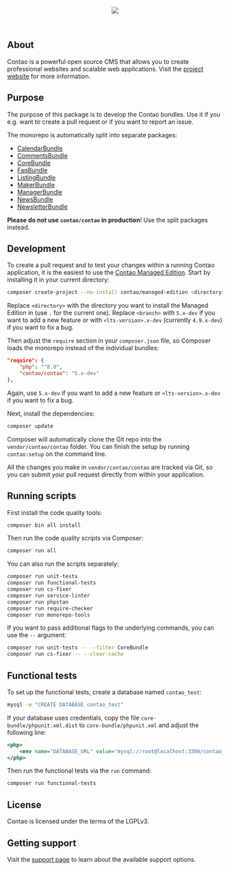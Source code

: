 <p align="center"><img src="https://contao.org/files/contao/logo/contao-logo-corporate.svg"></p>

<p align="center">
<a href="https://github.com/contao/contao/actions"><img src="https://github.com/contao/contao/actions/workflows/ci.yml/badge.svg?branch=5.x" alt></a>
<a href="https://codecov.io/gh/contao/contao"><img src="https://codecov.io/gh/contao/contao/branch/5.x/graph/badge.svg" alt></a>
<a href="https://packagist.org/packages/contao/contao"><img src="https://img.shields.io/packagist/v/contao/contao.svg" alt></a>
</p>

## About

Contao is a powerful open source CMS that allows you to create professional websites and scalable web applications.
Visit the [project website][1] for more information.

## Purpose

The purpose of this package is to develop the Contao bundles. Use it if you e.g. want to create a pull request or if you
want to report an issue.

The monorepo is automatically split into separate packages:

 * [CalendarBundle](https://github.com/contao/calendar-bundle)
 * [CommentsBundle](https://github.com/contao/comments-bundle)
 * [CoreBundle](https://github.com/contao/core-bundle)
 * [FaqBundle](https://github.com/contao/faq-bundle)
 * [ListingBundle](https://github.com/contao/listing-bundle)
 * [MakerBundle](https://github.com/contao/maker-bundle)
 * [ManagerBundle](https://github.com/contao/manager-bundle)
 * [NewsBundle](https://github.com/contao/news-bundle)
 * [NewsletterBundle](https://github.com/contao/newsletter-bundle)

**Please do not use `contao/contao` in production**! Use the split packages instead.

## Development

To create a pull request and to test your changes within a running Contao application, it is the easiest to use the
[Contao Managed Edition][2]. Start by installing it in your current directory:

```bash
composer create-project --no-install contao/managed-edition <directory> <branch>
```

Replace `<directory>` with the directory you want to install the Managed Edition in (use `.` for the current one).
Replace `<branch>` with `5.x-dev` if you want to add a new feature or with `<lts-version>.x-dev` (currently `4.9.x-dev`)
if you want to fix a bug.

Then adjust the `require` section in your `composer.json` file, so Composer loads the monorepo instead of the individual
bundles:

```json
"require": {
    "php": "^8.0",
    "contao/contao": "5.x-dev"
},
```

Again, use `5.x-dev` if you want to add a new feature or `<lts-version>.x-dev` if you want to fix a bug.

Next, install the dependencies:

```bash
composer update
```

Composer will automatically clone the Git repo into the `vendor/contao/contao` folder. You can finish the setup by
running `contao:setup` on the command line.

All the changes you make in `vendor/contao/contao` are tracked via Git, so you can submit your pull request directly
from within your application.

## Running scripts

First install the code quality tools:

```bash
composer bin all install
```

Then run the code quality scripts via Composer:

```bash
composer run all
```

You can also run the scripts separately:

```bash
composer run unit-tests
composer run functional-tests
composer run cs-fixer
composer run service-linter
composer run phpstan
composer run require-checker
composer run monorepo-tools
```

If you want to pass additional flags to the underlying commands, you can use the `--` argument:

```bash
composer run unit-tests -- --filter CoreBundle
composer run cs-fixer -- --clear-cache
```

## Functional tests

To set up the functional tests, create a database named `contao_test`:

```bash
mysql -e "CREATE DATABASE contao_test"
```

If your database uses credentials, copy the file `core-bundle/phpunit.xml.dist` to `core-bundle/phpunit.xml` and adjust
the following line:

```xml
<php>
    <env name="DATABASE_URL" value="mysql://root@localhost:3306/contao_test" />
</php>
```

Then run the functional tests via the `run` command:

```bash
composer run functional-tests
```

## License

Contao is licensed under the terms of the LGPLv3.

## Getting support

Visit the [support page][3] to learn about the available support options.

[1]: https://contao.org
[2]: https://github.com/contao/managed-edition
[3]: https://contao.org/en/support.html
